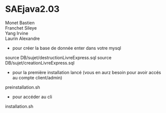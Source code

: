 # SAEjava2.03

Monet Bastien\
Franchet Sileye\
Yang Irvine\
Laurin Alexandre


- pour créer la base de donnée enter dans votre mysql

source DB/sujet/destructionLivreExpress.sql
source DB/sujet/creationLivreExpress.sql



- pour la première installation lancé (vous en aurz besoin pour avoir accés au compte client/admin)

preinstallation.sh

- pour accéder au cli

installation.sh

